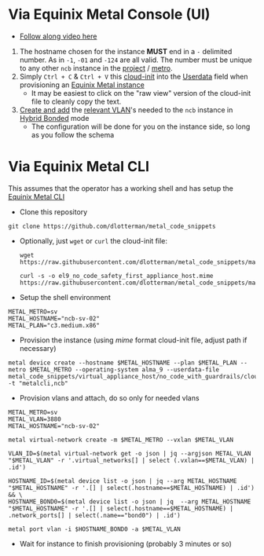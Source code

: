 # Via Equinix Metal Console (UI)

- [Follow along video here](https://equinixinc-my.sharepoint.com/:v:/g/personal/dlotterman_equinix_com/EWDXuOfNxCNDoZGRYgbz8JEBnQkky7fWD1Th4Eg5O41WLA?nav=eyJyZWZlcnJhbEluZm8iOnsicmVmZXJyYWxBcHAiOiJPbmVEcml2ZUZvckJ1c2luZXNzIiwicmVmZXJyYWxBcHBQbGF0Zm9ybSI6IldlYiIsInJlZmVycmFsTW9kZSI6InZpZXciLCJyZWZlcnJhbFZpZXciOiJNeUZpbGVzTGlua0RpcmVjdCJ9fQ&e=aYpY6H)

1. The hostname chosen for the instance **MUST** end in a `-` delimited number. As in `-1`, `-01` and `-124` are all valid. The number must be unique to any other `ncb` instance in the [project](https://deploy.equinix.com/developers/docs/metal/accounts/projects/) / [metro](https://deploy.equinix.com/developers/docs/metal/locations/metros/).
2. Simply `Ctrl + C` & `Ctrl + V` this [cloud-init](cloud_inits/el9_no_code_safety_first_appliance_host.yaml) into the [Userdata](https://deploy.equinix.com/developers/docs/metal/server-metadata/user-data/) field when provisioning an [Equinix Metal instance](https://deploy.equinix.com/product/bare-metal/servers/)
    - It may be easiest to click on the "raw view" version of the cloud-init file to cleanly copy the text.
3. [Create and add](https://deploy.equinix.com/developers/docs/metal/layer2-networking/vlans/) the [relevant VLAN](https://github.com/dlotterman/metal_code_snippets/blob/main/documentation_stage/em_sa_network_schema.md)'s needed to the `ncb` instance in [Hybrid Bonded](https://deploy.equinix.com/developers/docs/metal/layer2-networking/hybrid-bonded-mode/) mode
    - The configuration will be done for you on the instance side, so long as you follow the schema

# Via Equinix Metal CLI

This assumes that the operator has a working shell and has setup the [Equinix Metal CLI](https://deploy.equinix.com/developers/docs/metal/libraries/cli/)

- Clone this repository
```
git clone https://github.com/dlotterman/metal_code_snippets
```
  - Optionally, just `wget` or `curl` the cloud-init file:
    ```
    wget https://raw.githubusercontent.com/dlotterman/metal_code_snippets/main/virtual_appliance_host/no_code_with_guardrails/cloud_inits/el9_no_code_safety_first_appliance_host.mime
    ```
    ```
    curl -s -o el9_no_code_safety_first_appliance_host.mime https://raw.githubusercontent.com/dlotterman/metal_code_snippets/main/virtual_appliance_host/no_code_with_guardrails/cloud_inits/el9_no_code_safety_first_appliance_host.mime
    ```

- Setup the shell environment
```
METAL_METRO=sv
METAL_HOSTNAME="ncb-sv-02"
METAL_PLAN="c3.medium.x86"
```

- Provision the instance (using *mime* format cloud-init file, adjust path if necessary)
```
metal device create --hostname $METAL_HOSTNAME --plan $METAL_PLAN --metro $METAL_METRO --operating-system alma_9 --userdata-file metal_code_snippets/virtual_appliance_host/no_code_with_guardrails/cloud_inits/el9_no_code_safety_first_appliance_host.mime -t "metalcli,ncb"
```

- Provision vlans and attach, do so only for needed vlans
```
METAL_METRO=sv
METAL_VLAN=3880
METAL_HOSTNAME="ncb-sv-02"
```
```
metal virtual-network create -m $METAL_METRO --vxlan $METAL_VLAN
```
```
VLAN_ID=$(metal virtual-network get -o json | jq --argjson METAL_VLAN "$METAL_VLAN" -r '.virtual_networks[] | select (.vxlan==$METAL_VLAN) | .id')
```
```
HOSTNAME_ID=$(metal device list -o json | jq --arg METAL_HOSTNAME "$METAL_HOSTNAME" -r '.[] | select(.hostname==$METAL_HOSTNAME) | .id') && \
HOSTNAME_BOND0=$(metal device list -o json | jq  --arg METAL_HOSTNAME "$METAL_HOSTNAME" -r '.[] | select(.hostname==$METAL_HOSTNAME) | .network_ports[] | select(.name=="bond0") | .id')
```
```
metal port vlan -i $HOSTNAME_BOND0 -a $METAL_VLAN
```

- Wait for instance to finish provisioning (probably 3 minutes or so)

